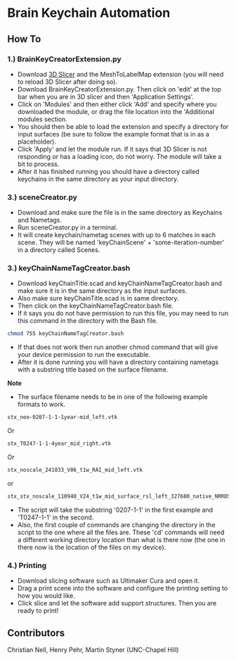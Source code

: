# Brain Keychain Automation

## How To

### 1.) BrainKeyCreatorExtension.py  
- Download [3D Slicer](https://download.slicer.org/ "3D Slicer") and the MeshToLabelMap extension (you will need to reload 3D Slicer after doing so).  
- Download BrainKeyCreatorExtension.py. Then click on 'edit' at the top bar when you are in 3D slicer and then 'Application Settings'.  
- Click on 'Modules' and then either click 'Add' and specify where you downloaded the module, or drag the file location into the 'Additional modules section.  
- You should then be able to load the extension and specify a directory for input surfaces (be sure to follow the example format that is in as a placeholder).  
- Click 'Apply' and let the module run. If it says that 3D Slicer is not responding or has a loading icon, do not worry. The module will take a bit to process.  
- After it has finished running you should have a directory called keychains in the same directory as your input directory.  

### 3.) sceneCreator.py
- Download and make sure the file is in the same directory as Keychains and Nametags.  
- Run sceneCreator.py in a terminal.  
- It will create keychain/nametag scenes with up to 6 matches in each scene. They will be named 'keyChainScene' + 'some-iteration-number' in a directory called Scenes.

### 3.) keyChainNameTagCreator.bash  
- Download keyChainTitle.scad and keyChainNameTagCreator.bash and make sure it is in the same directory as the input surfaces.   
- Also make sure keyChainTitle.scad is in same directory.  
- Then click on the keyChainNameTagCreator.bash file.  
- If it says you do not have permission to run this file, you may need to run this command in the directory with the Bash file.  
```bash
chmod 755 keyChainNameTagCreator.bash 
```
- If that does not work then run another chmod command that will give your device permission to run the executable.  
- After it is done running you will have a directory containing nametags with a substring title based on the surface filename.  

**Note**  

* The surface filename needs to be in one of the following example formats to work.  
```bash
stx_neo-0207-1-1-1year-mid_left.vtk  
```
Or
```bash
stx_T0247-1-1-4year_mid_right.vtk  
```
Or
```bash
stx_noscale_241033_V06_t1w_RAI_mid_left.vtk
```
or
```bash
stx_stx_noscale_110940_V24_t1w_mid_surface_rsl_left_327680_native_NRRDSpace.vtk
```

* The script will take the substring '0207-1-1' in the first example and 'T0247-1-1' in the second.  
* Also, the first couple of commands are changing the directory in the script to the one where all the files are. These 'cd' commands will need a different working directory location than what is there now (the one in there now is the location of the files on my device).  

### 4.) Printing
- Download slicing software such as Ultimaker Cura and open it.
- Drag a print scene into the software and configure the printing setting to how you would like.
- Click slice and let the software add support structures. Then you are ready to print!

## Contributors

Christian Nell, Henry Pehr, Martin Styner (UNC-Chapel Hill)
